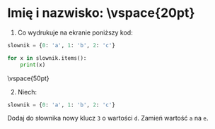 # Imię i nazwisko:  \vspace{20pt}

1. Co wydrukuje na ekranie poniższy kod:

```py
slownik = {0: 'a', 1: 'b', 2: 'c'}

for x in slownik.items():
    print(x)
```

\vspace{50pt}

2. Niech:

```py
slownik = {0: 'a', 1: 'b', 2: 'c'}
```

Dodaj do słownika nowy klucz `3` o wartości `d`. Zamień wartość `a` na `e`.